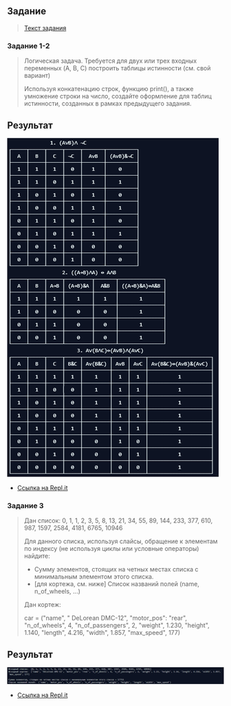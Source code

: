  ## Задание
>  [Текст задания](https://moodle.herzen.spb.ru/pluginfile.php/132109/mod_resource/content/4/Practice-2.html)

### Задание 1-2
> Логическая задача. Требуется для двух или трех входных переменных (A, B, C) построить таблицы истинности (см. свой вариант)
>
> Используя конкатенацию строк, функцию print(), а также умножение строки на число, создайте оформление для таблиц истинности, созданных в рамках предыдущего задания.

## Результат 
![Результат](image/sm2.png)
+ [Ссылка на Repl.it](https://repl.it/@ArthurMozart/Tabl)

### Задание 3
> Дан список: 0, 1, 1, 2, 3, 5, 8, 13, 21, 34, 55, 89, 144, 233, 377, 610, 987, 1597, 2584, 4181, 6765, 10946
>
> Для данного списка, используя слайсы, обращение к элементам по индексу (не используя циклы или условные операторы) найдите:
> + Сумму элементов, стоящих на четных местах списка с минимальным элементом этого списка.
> + [для кортежа, см. ниже] Список названий полей (name, n_of_wheels, ...)
> 
> Дан кортеж:
>
> car = ("name", " DeLorean DMC-12", "motor_pos": "rear", "n_of_wheels", 4, "n_of_passengers", 2, "weight", 1.230, "height", 1.140, "length", 4.216, "width", 1.857, "max_speed", 177)

## Результат
![Результат](image/sm2(3).png)
+ [Ссылка на Repl.it](https://repl.it/@ArthurMozart/Slas1)
